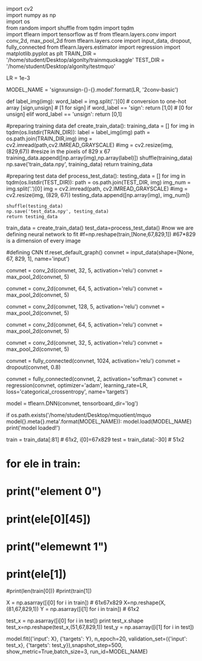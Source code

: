 import cv2                
import numpy as np        
import os                 
from random import shuffle 
from tqdm import tqdm      
import tflearn
import tensorflow as tf
from tflearn.layers.conv import conv_2d, max_pool_2d
from tflearn.layers.core import input_data, dropout, fully_connected
from tflearn.layers.estimator import regression
import matplotlib.pyplot as plt
TRAIN_DIR = '/home/student/Desktop/algonlty/trainmquokaggle'
TEST_DIR = '/home/student/Desktop/algonlty/testmquo'

LR = 1e-3

MODEL_NAME = 'signxunsign-{}-{}.model'.format(LR, '2conv-basic') 

def label_img(img):
    word_label = img.split('.')[0]
    # conversion to one-hot array [sign,unsign]
    #                            [1 for sign]
    if word_label == 'sign': return [1,0]
    #                             [0 for unsign]
    elif word_label == 'unsign': return [0,1]

#preparing training data
def create_train_data():
    training_data = []
    for img in tqdm(os.listdir(TRAIN_DIR)):
        label = label_img(img)
        path = os.path.join(TRAIN_DIR,img)
        img = cv2.imread(path,cv2.IMREAD_GRAYSCALE)
        #img = cv2.resize(img, (829,67))                  #resize in the pixels of 829 x 67
        training_data.append([np.array(img),np.array(label)])
    shuffle(training_data)
    np.save('train_data.npy', training_data)
    return training_data

#preparing test data
def process_test_data():
    testing_data = []
    for img in tqdm(os.listdir(TEST_DIR)):
        path = os.path.join(TEST_DIR, img)
        img_num = img.split('.')[0]
        img = cv2.imread(path, cv2.IMREAD_GRAYSCALE)
        #img = cv2.resize(img, (829, 67))
        testing_data.append([np.array(img), img_num])

    shuffle(testing_data)
    np.save('test_data.npy', testing_data)
    return testing_data

train_data = create_train_data()
test_data=process_test_data()
#now we are defining neural network to fit
#f=np.reshape(train,[None,67,829,1])   #67*829 is a dimension of every image 

#defining CNN
tf.reset_default_graph()
convnet = input_data(shape=[None, 67, 829, 1], name='input')

convnet = conv_2d(convnet, 32, 5, activation='relu')
convnet = max_pool_2d(convnet, 5)

convnet = conv_2d(convnet, 64, 5, activation='relu')
convnet = max_pool_2d(convnet, 5)

convnet = conv_2d(convnet, 128, 5, activation='relu')
convnet = max_pool_2d(convnet, 5)

convnet = conv_2d(convnet, 64, 5, activation='relu')
convnet = max_pool_2d(convnet, 5)

convnet = conv_2d(convnet, 32, 5, activation='relu')
convnet = max_pool_2d(convnet, 5)

convnet = fully_connected(convnet, 1024, activation='relu')
convnet = dropout(convnet, 0.8)

convnet = fully_connected(convnet, 2, activation='softmax')
convnet = regression(convnet, optimizer='adam', learning_rate=LR, loss='categorical_crossentropy', name='targets')

model = tflearn.DNN(convnet, tensorboard_dir='log')

if os.path.exists('/home/student/Desktop/mquotient/mquo model{}.meta{}.meta'.format(MODEL_NAME)):
    model.load(MODEL_NAME)
    print('model loaded!')
    
    
train = train_data[:81] # 61x2, i[0]=67x829
test = train_data[:-30] # 51x2

# for ele in train:
#     print("element 0")
#     print(ele[0][45])
#     print("elemewnt 1")
#     print(ele[1])


#print(len(train[0]))
#print(train[1])

X = np.asarray([i[0] for i in train]) # 61x67x829
X=np.reshape(X,(81,67,829,1))
Y = np.asarray([i[1] for i in train]) # 61x2

test_x = np.asarray([i[0] for i in test])
print test_x.shape
test_x=np.reshape(test_x,(51,67,829,1))
test_y = np.asarray([i[1] for i in test])

model.fit({'input': X}, {'targets': Y}, n_epoch=20, validation_set=({'input': test_x}, {'targets': test_y}),snapshot_step=500, show_metric=True,batch_size=3, run_id=MODEL_NAME)

